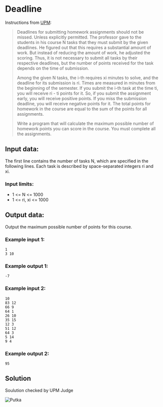 
# Deadline

Instructions from [UPM](https://putka-upm.acm.si/tasks/t/rok/en/):


>Deadlines for submitting homework assignments should not be missed. Unless explicitly permitted. The professor gave to the students in his course N tasks that they must submit by the given deadlines. He figured out that this requires a substantial amount of work. But instead of reducing the amount of work, he adjusted the scoring. Thus, it is not necessary to submit all tasks by their respective deadlines, but the number of points received for the task depends on the time of submission.
>
>Among the given N tasks, the i-th requires xi minutes to solve, and the deadline for its submission is ri. Times are measured in minutes from the beginning of the semester. If you submit the i-th task at the time ti, you will receive ri - ti points for it. So, if you submit the assignment early, you will receive positive points. If you miss the submission deadline, you will receive negative points for it. The total points for homework in the course are equal to the sum of the points for all assignments.
>
>Write a program that will calculate the maximum possible number of homework points you can score in the course. You must complete all the assignments.

## Input data:
The first line contains the number of tasks N, which are specified in the following lines. Each task is described by space-separated integers ri and xi.

### Input limits:
- 1 <= N <= 1000
- 1 <= ri, xi <= 1000

## Output data:
Output the maximum possible number of points for this course.

### Example input 1:


```
1
3 10
```

### Example output 1:
```
-7
```

### Example input 2:
```
10
83 12
66 9
64 1
26 10
35 15
12 3
51 12
64 3
5 14
9 4
```

### Example output 2:
```
95
```

## Solution

Soulution checked by UPM Judge 

![Putka](https://putka-upm.acm.si/static/img/logo/putka.a32410c73e30.png)
